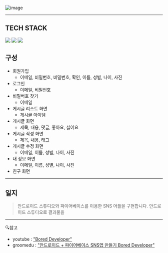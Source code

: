 
![image](https://user-images.githubusercontent.com/90320005/180350974-065a18b4-8f7b-4d87-a625-781255a54832.png)  

  
  
---  
## TECH STACK
<img src="https://img.shields.io/badge/java-007396?style=flat&logo=java&logoColor=white">  <img src="https://img.shields.io/badge/androidstudio-3DDC84?style=flat&logo=androidstudio&logoColor=white"/>  <img src="https://img.shields.io/badge/Firebase-FFCA28?style=flat&logo=Firebase&logoColor=white">  

## 구성   


* 회원가입  
  * 이메일, 비밀번호, 비밀번호, 확인, 이름, 성별, 나이, 사진  
* 로그인  
  * 이메일, 비밀번호  
* 비밀버호 찾기  
  * 이메일  
* 게시글 리스트 화면  
  * 게시글 아이템  
* 게시글 화면  
  * 제목, 내용, 댓글, 좋아요, 싫어요  
* 게시글 작성 화면  
  * 제목, 내용, 태그  
* 게시글 수정 화면  
  * 이메일, 이름, 성별, 나이, 사진  
* 내 정보 화면  
  * 이메일, 이름, 성별, 나이, 사진  
* 친구 화면   
  
***    
  ## 일지
  > 안드로이드 스튜디오와 파이어베이스를 이용한 SNS 어플을 구현합니다.
  > 안드로이드 스튜디오로 결과물을 
---  
🔍참고  
* youtube : ["Bored Developer"](https://www.youtube.com/watch?v=IQscykPBCC4&list=PLQAhd9lzs3ycyGhmQhXaKNYcCQn_28Ems,"dd")
* groomedu : ["안드로이드 + 파이어베이스 SNS앱 만들기 Bored Developer"](https://edu.goorm.io/lecture/13523/%EC%95%88%EB%93%9C%EB%A1%9C%EC%9D%B4%EB%93%9C-%ED%8C%8C%EC%9D%B4%EC%96%B4%EB%B2%A0%EC%9D%B4%EC%8A%A4-sns%EC%95%B1-%EB%A7%8C%EB%93%A4%EA%B8%B0,"dd2")
